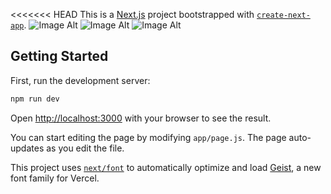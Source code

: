 <<<<<<< HEAD
This is a [Next.js](https://nextjs.org) project bootstrapped with [`create-next-app`](https://github.com/vercel/next.js/tree/canary/packages/create-next-app).
![Image Alt](https://github.com/BahauddinSakib/Online-Learning-Platform/blob/main/public/Screenshot%202025-10-15%20at%201.11.43%E2%80%AFPM%20(1).png)
![Image Alt](https://github.com/BahauddinSakib/Online-Learning-Platform/blob/main/public/Screenshot%202025-10-15%20at%201.11.12%E2%80%AFPM.png)
![Image Alt](https://github.com/BahauddinSakib/Online-Learning-Platform/blob/main/public/Screenshot%202025-10-15%20at%201.11.12%E2%80%AFPM.png)


## Getting Started

First, run the development server:

```bash
npm run dev

```

Open [http://localhost:3000](http://localhost:3000) with your browser to see the result.

You can start editing the page by modifying `app/page.js`. The page auto-updates as you edit the file.

This project uses [`next/font`](https://nextjs.org/docs/app/building-your-application/optimizing/fonts) to automatically optimize and load [Geist](https://vercel.com/font), a new font family for Vercel.





